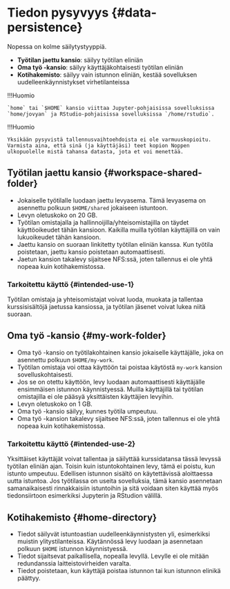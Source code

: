 # Tiedon pysyvyys {#data-persistence}

Nopessa on kolme säilytystyyppiä.

* **Työtilan jaettu kansio**: säilyy työtilan eliniän
* **Oma työ -kansio**: säilyy käyttäjäkohtaisesti työtilan eliniän
* **Kotihakemisto**: säilyy vain istunnon eliniän, kestää sovelluksen uudelleenkäynnistykset virhetilanteissa

!!!Huomio

    `home` tai `$HOME` kansio viittaa Jupyter-pohjaisissa sovelluksissa `home/jovyan` ja RStudio-pohjaisissa sovelluksissa `/home/rstudio`.

!!!Huomio

    Yksikään pysyvistä tallennusvaihtoehdoista ei ole varmuuskopioitu. Varmista aina, että sinä (ja käyttäjäsi) teet kopion Noppen ulkopuolelle mistä tahansa datasta, jota et voi menettää.

## Työtilan jaettu kansio {#workspace-shared-folder}

* Jokaiselle työtilalle luodaan jaettu levyasema. Tämä levyasema on asennettu polkuun `$HOME/shared` jokaiseen istuntoon.
* Levyn oletuskoko on 20 GB.
* Työtilan omistajalla ja hallinnoijilla/yhteisomistajilla on täydet käyttöoikeudet tähän kansioon. Kaikilla muilla työtilan käyttäjillä on vain lukuoikeudet tähän kansioon.
* Jaettu kansio on suoraan linkitetty työtilan eliniän kanssa. Kun työtila poistetaan, jaettu kansio poistetaan automaattisesti.
* Jaetun kansion takalevy sijaitsee NFS:ssä, joten tallennus ei ole yhtä nopeaa kuin kotihakemistossa.

### Tarkoitettu käyttö {#intended-use-1}

Työtilan omistaja ja yhteisomistajat voivat luoda, muokata ja tallentaa kurssisisältöjä jaetussa kansiossa, ja työtilan jäsenet voivat lukea niitä suoraan.

## Oma työ -kansio {#my-work-folder}

* Oma työ -kansio on työtilakohtainen kansio jokaiselle käyttäjälle, joka on asennettu polkuun `$HOME/my-work`.
* Työtilan omistaja voi ottaa käyttöön tai poistaa käytöstä `my-work` kansion sovelluskohtaisesti.
* Jos se on otettu käyttöön, levy luodaan automaattisesti käyttäjälle ensimmäisen istunnon käynnistyessä.
  Muilla käyttäjillä tai työtilan omistajilla ei ole pääsyä yksittäisten käyttäjien levyihin.
* Levyn oletuskoko on 1 GB.
* Oma työ -kansio säilyy, kunnes työtila umpeutuu.
* Oma työ -kansion takalevy sijaitsee NFS:ssä, joten tallennus ei ole yhtä nopeaa kuin kotihakemistossa.

### Tarkoitettu käyttö {#intended-use-2}

Yksittäiset käyttäjät voivat tallentaa ja säilyttää kurssidatansa tässä levyssä työtilan eliniän ajan. Toisin kuin istuntokohtainen levy, tämä ei poistu, kun istunto umpeutuu. Edellisen istunnon sisältö on käytettävissä aloittaessa uutta istuntoa. Jos työtilassa on useita sovelluksia, tämä kansio asennetaan samanaikaisesti rinnakkaisiin istuntoihin ja sitä voidaan siten käyttää myös tiedonsiirtoon esimerkiksi Jupyterin ja RStudion välillä.

## Kotihakemisto {#home-directory}

* Tiedot säilyvät istuntoastian uudelleenkäynnistysten yli, esimerkiksi muistin ylitystilanteissa. Käytännössä levy luodaan ja asennetaan polkuun `$HOME` istunnon käynnistyessä.
* Tiedot sijaitsevat paikallisella, nopealla levyllä. Levylle ei ole mitään redundanssia laitteistovirheiden varalta.
* Tiedot poistetaan, kun käyttäjä poistaa istunnon tai kun istunnon elinikä päättyy.